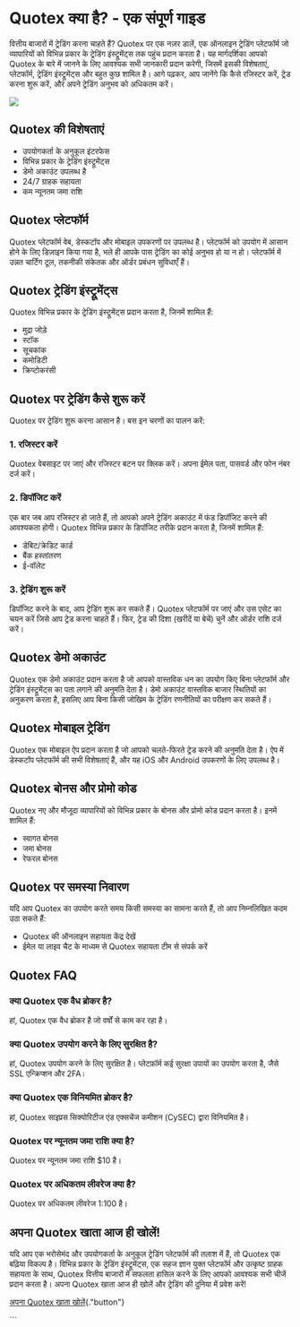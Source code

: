 # Quotex क्या है? - एक संपूर्ण गाइड

वित्तीय बाजारों में ट्रेडिंग करना चाहते हैं? Quotex पर एक नज़र डालें, एक ऑनलाइन ट्रेडिंग
प्लेटफॉर्म जो व्यापारियों को विभिन्न प्रकार के ट्रेडिंग इंस्ट्रूमेंट्स तक पहुंच प्रदान करता
है। यह मार्गदर्शिका आपको Quotex के बारे में जानने के लिए आवश्यक सभी जानकारी प्रदान
करेगी, जिसमें इसकी विशेषताएं, प्लेटफॉर्म, ट्रेडिंग इंस्ट्रूमेंट्स और बहुत कुछ शामिल है। आगे
पढ़कर, आप जानेंगे कि कैसे रजिस्टर करें, ट्रेड करना शुरू करें, और अपने ट्रेडिंग अनुभव को
अधिकतम करें।

[![](https://static.quotex.io/files/4_en/300_250.jpg)](https://traff.sbs/brokerqxlid)

## Quotex की विशेषताएं

-   उपयोगकर्ता के अनुकूल इंटरफेस
-   विभिन्न प्रकार के ट्रेडिंग इंस्ट्रूमेंट्स
-   डेमो अकाउंट उपलब्ध है
-   24/7 ग्राहक सहायता
-   कम न्यूनतम जमा राशि

## Quotex प्लेटफॉर्म

Quotex प्लेटफॉर्म वेब, डेस्कटॉप और मोबाइल उपकरणों पर उपलब्ध है। प्लेटफॉर्म को उपयोग
में आसान होने के लिए डिज़ाइन किया गया है, भले ही आपके पास ट्रेडिंग का कोई अनुभव हो
या न हो। प्लेटफॉर्म में उन्नत चार्टिंग टूल, तकनीकी संकेतक और ऑर्डर प्रबंधन सुविधाएँ हैं।

## Quotex ट्रेडिंग इंस्ट्रूमेंट्स

Quotex विभिन्न प्रकार के ट्रेडिंग इंस्ट्रूमेंट्स प्रदान करता है, जिनमें शामिल हैं:

-   मुद्रा जोड़े
-   स्टॉक
-   सूचकांक
-   कमोडिटी
-   क्रिप्टोकरंसी

## Quotex पर ट्रेडिंग कैसे शुरू करें

Quotex पर ट्रेडिंग शुरू करना आसान है। बस इन चरणों का पालन करें:

### 1. रजिस्टर करें

Quotex वेबसाइट पर जाएं और रजिस्टर बटन पर क्लिक करें। अपना ईमेल पता, पासवर्ड और
फोन नंबर दर्ज करें।

### 2. डिपॉजिट करें

एक बार जब आप रजिस्टर हो जाते हैं, तो आपको अपने ट्रेडिंग अकाउंट में फंड डिपॉजिट करने
की आवश्यकता होगी। Quotex विभिन्न प्रकार के डिपॉजिट तरीके प्रदान करता है, जिनमें
शामिल हैं:

-   डेबिट/क्रेडिट कार्ड
-   बैंक हस्तांतरण
-   ई-वॉलेट

### 3. ट्रेडिंग शुरू करें

डिपॉजिट करने के बाद, आप ट्रेडिंग शुरू कर सकते हैं। Quotex प्लेटफॉर्म पर जाएं और उस एसेट
का चयन करें जिसे आप ट्रेड करना चाहते हैं। फिर, ट्रेड की दिशा (खरीदें या बेचें) चुनें और
ऑर्डर राशि दर्ज करें।

## Quotex डेमो अकाउंट

Quotex एक डेमो अकाउंट प्रदान करता है जो आपको वास्तविक धन का उपयोग किए बिना
प्लेटफॉर्म और ट्रेडिंग इंस्ट्रूमेंट्स का पता लगाने की अनुमति देता है। डेमो अकाउंट वास्तविक
बाजार स्थितियों का अनुकरण करता है, इसलिए आप बिना किसी जोखिम के ट्रेडिंग रणनीतियों
का परीक्षण कर सकते हैं।

## Quotex मोबाइल ट्रेडिंग

Quotex एक मोबाइल ऐप प्रदान करता है जो आपको चलते-फिरते ट्रेड करने की अनुमति देता
है। ऐप में डेस्कटॉप प्लेटफॉर्म की सभी विशेषताएं हैं, और यह iOS और Android उपकरणों के
लिए उपलब्ध है।

## Quotex बोनस और प्रोमो कोड

Quotex नए और मौजूदा व्यापारियों को विभिन्न प्रकार के बोनस और प्रोमो कोड प्रदान
करता है। इनमें शामिल हैं:

-   स्वागत बोनस
-   जमा बोनस
-   रेफरल बोनस

## Quotex पर समस्या निवारण

यदि आप Quotex का उपयोग करते समय किसी समस्या का सामना करते हैं, तो आप
निम्नलिखित कदम उठा सकते हैं:

-   Quotex की ऑनलाइन सहायता केंद्र देखें
-   ईमेल या लाइव चैट के माध्यम से Quotex सहायता टीम से संपर्क करें

## Quotex FAQ

### क्या Quotex एक वैध ब्रोकर है?

हां, Quotex एक वैध ब्रोकर है जो वर्षों से काम कर रहा है।

### क्या Quotex उपयोग करने के लिए सुरक्षित है?

हां, Quotex उपयोग करने के लिए सुरक्षित है। प्लेटफ़ॉर्म कई सुरक्षा उपायों का उपयोग
करता है, जैसे SSL एन्क्रिप्शन और 2FA।

### क्या Quotex एक विनियमित ब्रोकर है?

हां, Quotex साइप्रस सिक्योरिटीज एंड एक्सचेंज कमीशन (CySEC) द्वारा विनियमित है।

### Quotex पर न्यूनतम जमा राशि क्या है?

Quotex पर न्यूनतम जमा राशि \$10 है।

### Quotex पर अधिकतम लीवरेज क्या है?

Quotex पर अधिकतम लीवरेज 1:100 है।

## अपना Quotex खाता आज ही खोलें!

यदि आप एक भरोसेमंद और उपयोगकर्ता के अनुकूल ट्रेडिंग प्लेटफॉर्म की तलाश में हैं, तो
Quotex एक बढ़िया विकल्प है। विभिन्न प्रकार के ट्रेडिंग इंस्ट्रूमेंट्स, एक सहज ज्ञान युक्त
प्लेटफॉर्म और उत्कृष्ट ग्राहक सहायता के साथ, Quotex वित्तीय बाजारों में सफलता हासिल
करने के लिए आपको आवश्यक सभी चीजें प्रदान करता है। अपना Quotex खाता आज ही खोलें और
ट्रेडिंग की दुनिया में प्रवेश करें!

[अपना Quotex खाता
खोलें](\%22https://traff.sbs/brokerqxsignup\%22){."button"}

\`\`\`

